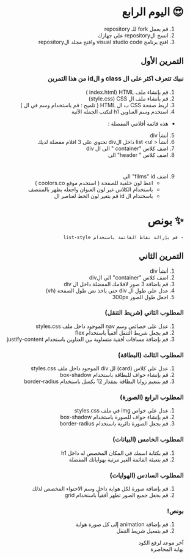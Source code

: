 <div dir=rtl>

<div dir=rtl>

# 😍 اليوم الرابع

1. قم بعمل fork للـ repository
2. انسخ الrepository على جهازك
3. افتح برنامج visual studio code وافتح مجلد الrepository

## التمرين الأول

### نبيك تتعرف اكثر على ال class و الid من هذا التمرين

1.  قم بإنشاء ملف index.html) HTML )
2.  قم بانشاء ملف ال style.css) CSS)
3.  اربط صفحة CSS ب ال HTML ( تلميح : قم باستخدام وسم <link> في ال <head> )
4.  استخدم وسم العناوين h1 لتكتب الجمله الآتية

- هذه قائمة أفلامي المفضلة :

5.  أنشأ div
6.  أنشأ < list <ul داخل الdiv تحتوي على 3 افلام مفضلة لديك
7.  اضف كلاس "container " الى ال div
8.  اضف كلاس " header" الى <h1>
9.  اضف films" id" الى <ul>
10. اعط لون خلفية للصفحة ( استخدم موقع coolors.co )
11. باستخدام الكلاس غير لون العنوان واجعله يظهر بالمنتصف
12. باسختدام ال id قم بتغير لون الخط لعناصر ال <ul>

# ✨ بونص

    - قم بإزالة نقاط القائمة باستخدام list-style

## التمرين الثاني

1.  أنشأ div
2.  اضف كلاس "container" الى الdiv
3.  قم باضافة 3 صور لافلامك المفضلة داخل ال div
4.  عدل على طول ال div حتى ياخذ نص طول الصفحة (vh)
5.  اجعل طول الصور 300px

### المطلوب الثاني (شريط التنقل)

1. عدل على خصائص وسم nav الموجود داخل ملف styles.css
2. قم بجعل شريط التنقل أفقياً باستخدام flex
3. قم بإضافة مسافات أفقية متساوية بين العناوين باستخدام justify-content

### المطلوب الثالث (البطاقة)

1. عدل على كلاس (card) لل div الموجود داخل ملف styles.css
2. قم بإنشاء حواف للبطاقة باستخدام box-shadow
3. قم بتنعيم زوايا البطاقة بمقدار 12 بكسل باستخدام border-radius

### المطلوب الرابع (الصورة)

1. عدل على خواص img في ملف styles.css
2. قم بإنشاء حواف للصورة باستخدام box-shadow
3. قم بجعل الصورة دائرية باستخدام border-radius

### المطلوب الخامس (البيانات)

1. قم بكتابة اسمك في المكان المخصص له داخل h1
2. قم بتعبئة القائمة الغير مرتبة بهواياتك المفضلة

### المطلوب السادس (الهوايات)

1. قم بإضافة صورة لكل هواية داخل وسم الاحتواء المخصص لذلك
2. قم بجعل جميع الصور تظهر أفقياً باستخدام grid

### بونص!

1. قم بإضافة animation إلى كل صورة هواية
2. قم بتفعيل شريط التنقل

آخر موعد لرفع الكود\
نهاية المحاضرة

</div>
